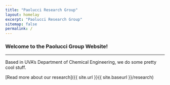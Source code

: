```yaml
---
title: "Paolucci Research Group"
layout: homelay
excerpt: "Paolucci Research Group"
sitemap: false
permalink: /
---
```


### Welcome to the Paolucci Group Website!
---
Based in UVA’s Department of Chemical Engineering, we do some pretty cool stuff.

[Read more about our research]({{ site.url }}{{ site.baseurl }}/research)
